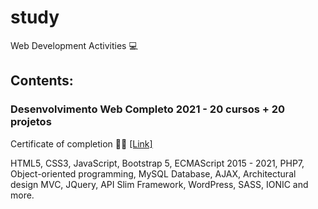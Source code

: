 # study
Web Development Activities :computer:

## Contents:
### Desenvolvimento Web Completo 2021 - 20 cursos + 20 projetos
Certificate of completion :man_student: [[Link]](https://www.udemy.com/certificate/UC-d2a53415-6284-4828-8291-ba1e2e8e10f6/)

HTML5, CSS3, JavaScript, Bootstrap 5, ECMAScript 2015 - 2021, PHP7, Object-oriented programming, MySQL Database, AJAX, Architectural design MVC, JQuery, API Slim Framework, WordPress, SASS, IONIC and more.
